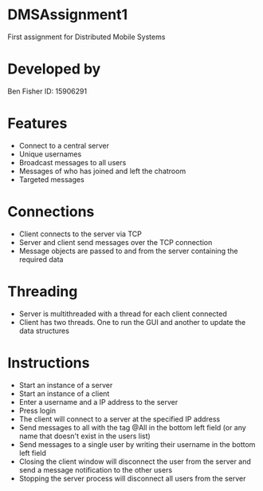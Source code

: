 # DMSAssignment1
First assignment for Distributed Mobile Systems

# Developed by
Ben Fisher ID: 15906291

# Features
- Connect to a central server
- Unique usernames
- Broadcast messages to all users
- Messages of who has joined and left the chatroom
- Targeted messages

# Connections
- Client connects to the server via TCP
- Server and client send messages over the TCP connection
- Message objects are passed to and from the server containing the required data

# Threading
- Server is multithreaded with a thread for each client connected
- Client has two threads. One to run the GUI and another to update the data structures

# Instructions
- Start an instance of a server
- Start an instance of a client
- Enter a username and a IP address to the server
- Press login
- The client will connect to a server at the specified IP address
- Send messages to all with the tag @All in the bottom left field (or any name that doesn't exist in the users list)
- Send messages to a single user by writing their username in the bottom left field
- Closing the client window will disconnect the user from the server and send a message notification to the other users
- Stopping the server process will disconnect all users from the server

